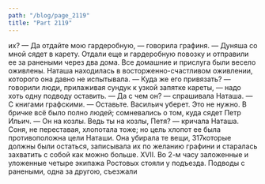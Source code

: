 ```yaml
---
path: "/blog/page_2119"
title: "Part 2119"
---
```


 их?
— Да отдайте мою гардеробную, — говорила графиня. — Дуняша со мной сядет в карету.
Отдали еще и гардеробную повозку и отправили ее за ранеными через два дома. Все домашние и прислуга были весело оживлены. Наташа находилась в восторженно-счастливом оживлении, которого она давно не испытывала.
— Куда же его привязать? — говорили люди, прилаживая сундук к узкой запятке кареты, — надо хоть одну подводу оставить.
— Да с чем он? — спрашивала Наташа.
— С книгами графскими.
— Оставьте. Васильич уберет. Это не нужно.
В бричке всё было полно людей; сомневались о том, куда сядет Петр Ильич.
— Он на козлы. Ведь ты на козлы, Петя? — кричала Наташа.
Соня, не переставая, хлопотала тоже; но цель хлопот ее была противоположна цели Наташи. Она убирала те вещи, 317которые должны были остаться, записывала их по желанию графини и старалась захватить с собой как можно больше.
XVII.
Во 2-м часу заложенные и уложенные четыре экипажа Ростовых стояли у подъезда. Подводы с ранеными, одна за другою, съезжали
